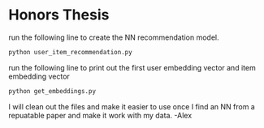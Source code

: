 # Honors Thesis

run the following line to create the NN recommendation model. 
```python
python user_item_recommendation.py
```

run the following line to print out the first user embedding vector and item embedding vector
```python
python get_embeddings.py
```

I will clean out the files and make it easier to use once I find an NN from a repuatable paper and make it work with my data. -Alex
